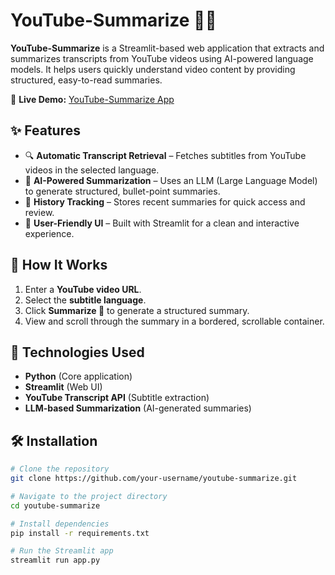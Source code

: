 # YouTube-Summarize 🎥📄  

**YouTube-Summarize** is a Streamlit-based web application that extracts and summarizes transcripts from YouTube videos using AI-powered language models. It helps users quickly understand video content by providing structured, easy-to-read summaries.  

🔗 **Live Demo:** [YouTube-Summarize App](https://chatvpt.streamlit.app)  

## ✨ Features  
- 🔍 **Automatic Transcript Retrieval** – Fetches subtitles from YouTube videos in the selected language.  
- 📝 **AI-Powered Summarization** – Uses an LLM (Large Language Model) to generate structured, bullet-point summaries.  
- 📌 **History Tracking** – Stores recent summaries for quick access and review.  
- 🎨 **User-Friendly UI** – Built with Streamlit for a clean and interactive experience.  

## 🚀 How It Works  
1. Enter a **YouTube video URL**.  
2. Select the **subtitle language**.  
3. Click **Summarize 🚀** to generate a structured summary.  
4. View and scroll through the summary in a bordered, scrollable container.  

## 🔧 Technologies Used  
- **Python** (Core application)  
- **Streamlit** (Web UI)  
- **YouTube Transcript API** (Subtitle extraction)  
- **LLM-based Summarization** (AI-generated summaries)  

## 🛠️ Installation  

```bash
# Clone the repository
git clone https://github.com/your-username/youtube-summarize.git

# Navigate to the project directory
cd youtube-summarize

# Install dependencies
pip install -r requirements.txt

# Run the Streamlit app
streamlit run app.py
```
